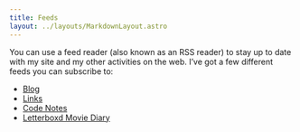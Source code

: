 ```yaml
---
title: Feeds
layout: ../layouts/MarkdownLayout.astro
---
```


You can use a feed reader (also known as an RSS reader) to stay up to date with my site and my other activities on the web. I’ve got a few different feeds you can subscribe to:

- [Blog](/blog.rss.xml)
- [Links](/links.rss.xml)
- [Code Notes](https://notes.zander.wtf/feed.xml)
- [Letterboxd Movie Diary](https://letterboxd.com/mrmartineau/rss/)
